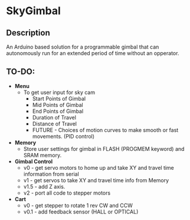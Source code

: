# SkyGimbal

## Description

An Arduino based solution for a programmable gimbal that can autonomously run for an extended period of time without an opperator.

## TO-DO:
- **Menu**
  - To get user input for sky cam
    - Start Points of Gimbal
    - Mid Points of Gimbal
    - End Points of Gimbal
    - Duration of Travel
    - Distance of Travel
    - FUTURE - Choices of motion curves to make smooth or fast movements. (PID control)
- **Memory**
  - Store user settings for gimbal in FLASH (PROGMEM keyword) and SRAM memory.
- **Gimbal Control**
  - v0 - get servo motors to home up and take XY and travel time information from serial
  - v1 - get servos to take XY and travel time info from Memory
  - v1.5 - add Z axis.
  - v2 - port all code to stepper motors
- **Cart**
  - v0 - get stepper to rotate 1 rev CW and CCW
  - v0.1 - add feedback sensor (HALL or OPTICAL)
